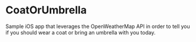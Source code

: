 # CoatOrUmbrella
Sample iOS app that leverages the OpenWeatherMap API in order to tell you if you should wear a coat or bring an umbrella with you today.
